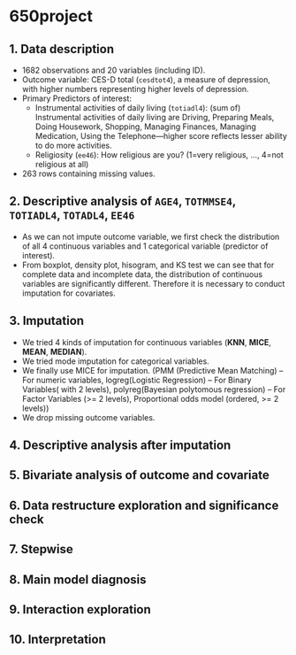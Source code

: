 # 650project
## 1. Data description
* 1682 observations and 20 variables (including ID).
* Outcome variable: CES-D total (`cesdtot4`), a measure of depression, with higher numbers representing higher levels of depression.
* Primary Predictors of interest:
  * Instrumental activities of daily living (`totiadl4`): (sum of) Instrumental activities of daily living are Driving, Preparing Meals, Doing Housework, Shopping, Managing Finances, Managing Medication, Using the Telephone—higher score reflects lesser ability to do more activities.
  * Religiosity (`ee46`): How religious are you?  (1=very religious, …, 4=not religious at all)
* 263 rows containing missing values.

## 2. Descriptive analysis of `AGE4`, `TOTMMSE4`, `TOTIADL4`, `TOTADL4`, `EE46`
* As we can not impute outcome variable, we first check the distribution of all 4 continuous variables and 1 categorical variable (predictor of interest).
* From boxplot, density plot, hisogram, and KS test we can see that for complete data and incomplete data, the distribution of continuous variables are significantly different. Therefore it is necessary to conduct imputation for covariates.

## 3. Imputation
* We tried 4 kinds of imputation for continuous variables (**KNN**, **MICE**, **MEAN**, **MEDIAN**).
* We tried mode imputation for categorical variables.
* We finally use MICE for imputation. (PMM (Predictive Mean Matching) – For numeric variables, logreg(Logistic Regression) – For Binary Variables( with 2 levels), polyreg(Bayesian polytomous regression) – For Factor Variables (>= 2 levels), Proportional odds model (ordered, >= 2 levels))
* We drop missing outcome variables.

## 4. Descriptive analysis after imputation

## 5. Bivariate analysis of outcome and covariate

## 6. Data restructure exploration and significance check

## 7. Stepwise

## 8. Main model diagnosis

## 9. Interaction exploration

## 10. Interpretation


